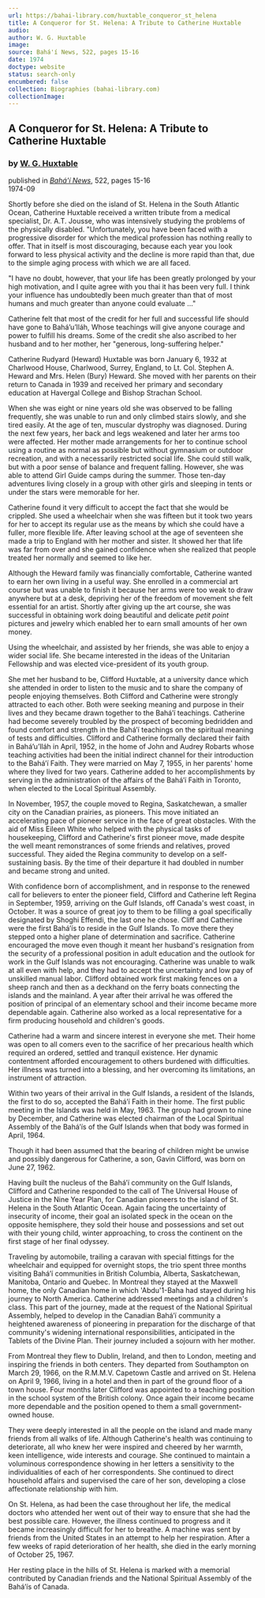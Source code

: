 ```yaml
---
url: https://bahai-library.com/huxtable_conqueror_st_helena
title: A Conqueror for St. Helena: A Tribute to Catherine Huxtable
audio: 
author: W. G. Huxtable
image: 
source: Bahá'í News, 522, pages 15-16
date: 1974
doctype: website
status: search-only
encumbered: false
collection: Biographies (bahai-library.com)
collectionImage: 
---
```



## A Conqueror for St. Helena: A Tribute to Catherine Huxtable

### by [W. G. Huxtable](https://bahai-library.com/author/W.+G.+Huxtable)

published in [_Bahá'í News_](https://bahai-library.com/series/BN), 522, pages 15-16  
1974-09


Shortly before she died on the island of St. Helena in the South Atlantic Ocean, Catherine Huxtable received a written tribute from a medical specialist, Dr. A.T. Jousse, who was intensively studying the problems of the physically disabled. "Unfortunately, you have been faced with a progressive disorder for which the medical profession has nothing really to offer. That in itself is most discouraging, because each year you look forward to less physical activity and the decline is more rapid than that, due to the simple aging process with which we are all faced.

"I have no doubt, however, that your life has been greatly prolonged by your high motivation, and I quite agree with you thai it has been very full. I think your influence has undoubtedly been much greater than that of most humans and much greater than anyone could evaluate ..."

Catherine felt that most of the credit for her full and successful life should have gone to Bahá’u’lláh, Whose teachings will give anyone courage and power to fulfill his dreams. Some of the credit she also ascribed to her husband and to her mother, her "generous, long-suffering helper."

Catherine Rudyard (Heward) Huxtable was born January 6, 1932 at Charlwood House, Charlwood, Surrey, England, to Lt. Col. Stephen A. Heward and Mrs. Helen (Bury) Heward. She moved with her parents on their return to Canada in 1939 and received her primary and secondary education at Havergal College and Bishop Strachan School.

When she was eight or nine years old she was observed to be falling frequently, she was unable to run and only climbed stairs slowly, and she tired easily. At the age of ten, muscular dystrophy was diagnosed. During the next few years, her back and legs weakened and later her arms too were affected. Her mother made arrangements for her to continue school using a routine as normal as possible but without gymnasium or outdoor recreation, and with a necessarily restricted social life. She could still walk, but with a poor sense of balance and frequent falling. However, she was able to attend Girl Guide camps during the summer. Those ten-day adventures living closely in a group with other girls and sleeping in tents or under the stars were memorable for her.

Catherine found it very difficult to accept the fact that she would be crippled. She used a wheelchair when she was fifteen but it took two years for her to accept its regular use as the means by which she could have a fuller, more flexible life. After leaving school at the age of seventeen she made a trip to England with her mother and sister. It showed her that life was far from over and she gained confidence when she realized that people treated her normally and seemed to like her.

Although the Heward family was financially comfortable, Catherine wanted to earn her own living in a useful way. She enrolled in a commercial art course but was unable to finish it because her arms were too weak to draw anywhere but at a desk, depriving her of the freedom of movement she felt essential for an artist. Shortly after giving up the art course, she was successful in obtaining work doing beautiful and delicate _petit point_ pictures and jewelry which enabled her to earn small amounts of her own money.

Using the wheelchair, and assisted by her friends, she was able to enjoy a wider social life. She became interested in the ideas of the Unitarian Fellowship and was elected vice-president of its youth group.

She met her husband to be, Clifford Huxtable, at a university dance which she attended in order to listen to the music and to share the company of people enjoying themselves. Both Clifford and Catherine were strongly attracted to each other. Both were seeking meaning and purpose in their lives and they became drawn together to the Bahá’í teachings. Catherine had become severely troubled by the prospect of becoming bedridden and found comfort and strength in the Bahá’í teachings on the spiritual meaning of tests and difficulties. Clifford and Catherine formally declared their faith in Bahá’u’lláh in April, 1952, in the home of John and Audrey Robarts whose teaching activities had been the initial indirect channel for their introduction to the Bahá’í Faith. They were married on May 7, 1955, in her parents' home where they lived for two years. Catherine added to her accomplishments by serving in the administration of the affairs of the Bahá’í Faith in Toronto, when elected to the Local Spiritual Assembly.

In November, 1957, the couple moved to Regina, Saskatchewan, a smaller city on the Canadian prairies, as pioneers. This move initiated an accelerating pace of pioneer service in the face of great obstacles. With the aid of Miss Eileen White who helped with the physical tasks of housekeeping, Clifford and Catherine's first pioneer move, made despite the well meant remonstrances of some friends and relatives, proved successful. They aided the Regina community to develop on a self-sustaining basis. By the time of their departure it had doubled in number and became strong and united.

With confidence born of accomplishment, and in response to the renewed call for believers to enter the pioneer field, Clifford and Catherine left Regina in September, 1959, arriving on the Gulf Islands, off Canada's west coast, in October. It was a source of great joy to them to be filling a goal specifically designated by Shoghi Effendi, the last one he chose. Cliff and Catherine were the first Bahá’ís to reside in the Gulf Islands. To move there they stepped onto a higher plane of determination and sacrifice. Catherine encouraged the move even though it meant her husband's resignation from the security of a professional position in adult education and the outlook for work in the Gulf Islands was not encouraging. Catherine was unable to walk at all even with help, and they had to accept the uncertainty and low pay of unskilled manual labor. Clifford obtained work first making fences on a sheep ranch and then as a deckhand on the ferry boats connecting the islands and the mainland. A year after their arrival he was offered the position of principal of an elementary school and their income became more dependable again. Catherine also worked as a local representative for a firm producing household and children's goods.

Catherine had a warm and sincere interest in everyone she met. Their home was open to all comers even to the sacrifice of her precarious health which required an ordered, settled and tranquil existence. Her dynamic contentment afforded encouragement to others burdened with difficulties. Her illness was turned into a blessing, and her overcoming its limitations, an instrument of attraction.

Within two years of their arrival in the Gulf Islands, a resident of the Islands, the first to do so, accepted the Bahá’í Faith in their home. The first public meeting in the Islands was held in May, 1963. The group had grown to nine by December, and Catherine was elected chairman of the Local Spiritual Assembly of the Bahá’ís of the Gulf Islands when that body was formed in April, 1964.

Though it had been assumed that the bearing of children might be unwise and possibly dangerous for Catherine, a son, Gavin Clifford, was born on June 27, 1962.

Having built the nucleus of the Bahá’í community on the Gulf Islands, Clifford and Catherine responded to the call of The Universal House of Justice in the Nine Year Plan, for Canadian pioneers to the island of St. Helena in the South Atlantic Ocean. Again facing the uncertainty of insecurity of income, their goal an isolated speck in the ocean on the opposite hemisphere, they sold their house and possessions and set out with their young child, winter approaching, to cross the continent on the first stage of her final odyssey.

Traveling by automobile, trailing a caravan with special fittings for the wheelchair and equipped for overnight stops, the trio spent three months visiting Bahá’í communities in British Columbia, Alberta, Saskatchewan, Manitoba, Ontario and Quebec. In Montreal they stayed at the Maxwell home, the only Canadian home in which 'Abdu'1-Baha had stayed during his journey to North America. Catherine addressed meetings and a children's class. This part of the journey, made at the request of the National Spiritual Assembly, helped to develop in the Canadian Bahá’í community a heightened awareness of pioneering in preparation for the discharge of that community's widening international responsibilities, anticipated in the Tablets of the Divine Plan. Their journey included a sojourn with her mother.

From Montreal they flew to Dublin, Ireland, and then to London, meeting and inspiring the friends in both centers. They departed from Southampton on March 29, 1966, on the R.M.M.V. Capetown Castle and arrived on St. Helena on April 9, 1966, living in a hotel and then in part of the ground floor of a town house. Four months later Clifford was appointed to a teaching position in the school system of the British colony. Once again their income became more dependable and the position opened to them a small government-owned house.

They were deeply interested in all the people on the island and made many friends from all walks of life. Although Catherine's health was continuing to deteriorate, all who knew her were inspired and cheered by her warmth, keen intelligence, wide interests and courage. She continued to maintain a voluminous correspondence showing in her letters a sensitivity to the individualities of each of her correspondents. She continued to direct household affairs and supervised the care of her son, developing a close affectionate relationship with him.

On St. Helena, as had been the case throughout her life, the medical doctors who attended her went out of their way to ensure that she had the best possible care. However, the illness continued to progress and it became increasingly difficult for her to breathe. A machine was sent by friends from the United States in an attempt to help her respiration. After a few weeks of rapid deterioration of her health, she died in the early morning of October 25, 1967.

Her resting place in the hills of St. Helena is marked with a memorial contributed by Canadian friends and the National Spiritual Assembly of the Bahá’ís of Canada.